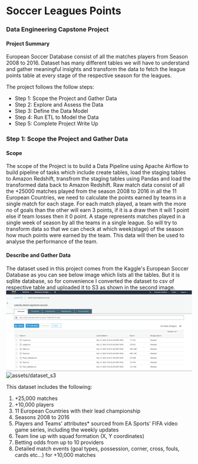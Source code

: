 # Soccer Leagues Points
### Data Engineering Capstone Project

#### Project Summary
European Soccer Database consist of all the matches players from Season 2008 to 2016. Dataset has many different tables we will have to understand and gather meaningful insights and transform the data to fetch the league points table at every stage of the respective season for the leagues.

The project follows the follow steps:
* Step 1: Scope the Project and Gather Data
* Step 2: Explore and Assess the Data
* Step 3: Define the Data Model
* Step 4: Run ETL to Model the Data
* Step 5: Complete Project Write Up

### Step 1: Scope the Project and Gather Data

#### Scope 
The scope of the Project is to build a Data Pipeline using Apache Airflow to build pipeline of tasks which include create tables, load the staging tables to Amazon Redshift, transfrom the staging tables using Pandas and load the transformed data back to Amazon Redshift.
Raw match data consist of all the +25000 matches played from the season 2008 to 2016 in all the 11 European Countries, we need to calculate the points earned by teams in a single match for each stage. 
For each match played, a team with the more no of goals than the other will earn 3 points, if it is a draw then it will 1 point else if team losses then it 0 point.
A stage represents matches played in a single week of season by all the teams in a single league. So will try to transform data so that we can check at which week(stage) of the season how much points were earned by the team. This data will then be used to analyse the performance of the team.



#### Describe and Gather Data 

The dataset used in this project comes from the Kaggle's European Soccer Database as you can see below image which lists all the tables. But it is sqllite database, so for convenience I converted the dataset to csv of respective table and uploaded it to S3 as shown in the second image.
![assets/dataset](assets/dataset.png)
![assets/dataset_s3](assets/dataset_s3.png)

This dataset includes the following:
1. +25,000 matches
2. +10,000 players
3. 11 European Countries with their lead championship
4. Seasons 2008 to 2016
5. Players and Teams' attributes* sourced from EA Sports' FIFA video game series, including the weekly updates
6. Team line up with squad formation (X, Y coordinates)
7. Betting odds from up to 10 providers
8. Detailed match events (goal types, possession, corner, cross, fouls, cards etc…) for +10,000 matches

